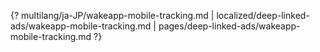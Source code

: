 {? multilang/ja-JP/wakeapp-mobile-tracking.md | localized/deep-linked-ads/wakeapp-mobile-tracking.md | pages/deep-linked-ads/wakeapp-mobile-tracking.md ?}
